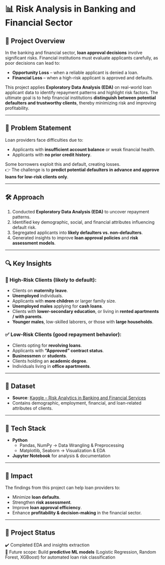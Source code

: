 # 📊 Risk Analysis in Banking and Financial Sector  

## 📌 Project Overview  
In the banking and financial sector, **loan approval decisions** involve significant risks. Financial institutions must evaluate applicants carefully, as poor decisions can lead to:  

- **Opportunity Loss** – when a reliable applicant is denied a loan.  
- **Financial Loss** – when a high-risk applicant is approved and defaults.  

This project applies **Exploratory Data Analysis (EDA)** on real-world loan applicant data to identify repayment patterns and highlight risk factors. The ultimate goal is to help financial institutions **distinguish between potential defaulters and trustworthy clients**, thereby minimizing risk and improving profitability.  

---

## 🎯 Problem Statement  
Loan providers face difficulties due to:  
- Applicants with **insufficient account balance** or weak financial health.  
- Applicants with **no prior credit history**.  

Some borrowers exploit this and default, creating losses.  
👉 The challenge is to **predict potential defaulters in advance and approve loans for low-risk clients only**.  

---

## 🛠️ Approach  
1. Conducted **Exploratory Data Analysis (EDA)** to uncover repayment patterns.  
2. Identified key demographic, social, and financial attributes influencing default risk.  
3. Segregated applicants into **likely defaulters vs. non-defaulters**.  
4. Generated insights to improve **loan approval policies** and **risk assessment models**.  

---

## 🔍 Key Insights  

### 🚫 High-Risk Clients (likely to default):  
- Clients on **maternity leave**.  
- **Unemployed** individuals.  
- Applicants with **more children** or larger family size.  
- **Unemployed males** applying for **cash loans**.  
- Clients with **lower-secondary education**, or living in **rented apartments / with parents**.  
- **Younger males**, low-skilled laborers, or those with **large households**.  

### ✅ Low-Risk Clients (good repayment behavior):  
- Clients opting for **revolving loans**.  
- Applicants with **“Approved” contract status**.  
- **Businessmen** or **students**.  
- Clients holding an **academic degree**.  
- Individuals living in **office apartments**.  

---

## 📂 Dataset  
- **Source**: [Kaggle – Risk Analytics in Banking and Financial Services](https://www.kaggle.com/gauravduttakiit/risk-analytics-in-banking-financial-services-1/data)  
- Contains demographic, employment, financial, and loan-related attributes of clients.  

---

## 🧰 Tech Stack  
- **Python**  
  - Pandas, NumPy → Data Wrangling & Preprocessing  
  - Matplotlib, Seaborn → Visualization & EDA  
- **Jupyter Notebook** for analysis & documentation  

---

## 🚀 Impact  
The findings from this project can help loan providers to:  
- Minimize **loan defaults**.  
- Strengthen **risk assessment**.  
- Improve **loan approval efficiency**.  
- Enhance **profitability & decision-making** in the financial sector.  

---

## 📌 Project Status  
✔️ Completed EDA and insights extraction  
🔄 Future scope: Build **predictive ML models** (Logistic Regression, Random Forest, XGBoost) for automated loan risk classification  

